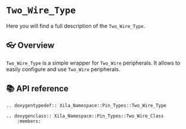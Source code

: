 # `Two_Wire_Type`

Here you will find a full description of the `Two_Wire_Type`.

## 👓 Overview

`Two_Wire_Type` is a simple wrapper for `Two_Wire` peripherals. It allows to easily configure and use `Two_Wire` peripherals.

## 📚 API reference

```{eval-rst}
.. doxygentypedef:: Xila_Namespace::Pin_Types::Two_Wire_Type

.. doxygenclass:: Xila_Namespace::Pin_Types::Two_Wire_Class
    :members:
```


